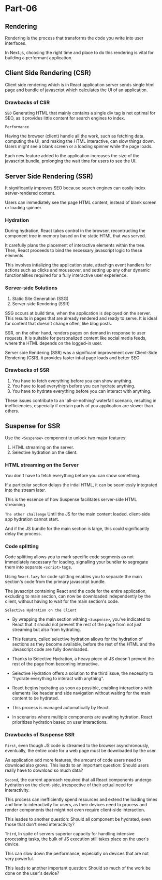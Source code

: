 # Part-06

## Rendering

Rendering is the process that transforms the code you write into user interfaces.

In Next.js, choosing the right time and place to do this rendering is vital for building a performant application.

## Client Side Rendering (CSR)

Client side rendering which is in React application server sends single html page and bundle of javascript which calculates the UI of an application.

### Drawbacks of CSR

`SEO`
Generating HTML that mainly contains a single div tag is not optimal for SEO, as it provides little content for search engines to index.

`Performance`

Having the browser (client) handle all the work, such as fetching data, computing the UI, and making the HTML interactive, can slow things down. Users might see a blank screen or a loading spinner while the page loads.

Each new feature added to the application increases the size of the javascript bundle, prolonging the wait time for users to see the UI.

## Server Side Rendering (SSR)

It significantly improves SEO because search engines can easily index server-rendered content.

Users can immediately see the page HTML content, instead of blank screen or loading spinner.

### Hydration

During hydration, React takes control in the browser, recontructing the component tree in memory based on the static HTML that was served.

It carefully plans the placement of interactive elements within the tree. Then, React proceeds to bind the necessary javascript logic to these elements.

This involves intializing the application state, attachign event handlers for actions such as clicks and mouseover, and setting up any other dynamic functionalities required for a fully interactive user experience.

### Server-side Solutions

1. Static Site Generation (SSG)
2. Server-side Rendering (SSR)

SSG occurs at build time, when the application is deployed on the server. This results in pages that are already rendered and ready to serve. It is ideal for content that doesn't change often, like blog posts.

SSR, on the other hand, renders pages on demand in response to user requests, It is suitable for personalized content like social media feeds, where the HTML depends on the logged-in user.

Server side Rendering (SSR) was a significant improvement over Client-Side Rendering (CSR), it provides faster intial page loads and better SEO

### Drawbacks of SSR

1. You have to fetch everything before you can show anything.
2. You have to load everythign before you can hydrate anything.
3. You have to hydrate everything before you can interact with anything.

These issues contribute to an 'all-or-nothing' waterfall scenario, resulting in inefficiencies, especially if certain parts of you application are slower than others.

## Suspense for SSR

Use the `<Suspense>` component to unlock two major features:

1. HTML streaming on the server.
2. Selective hydration on the client.

### HTML streaming on the Server

You don't have to fetch everything before you can show something.

If a particular section delays the intial HTML, it can be seamlessly integrated into the stream later.

This is the essence of how Suspense facilitates server-side HTML streaming.

`The other challenge`
Until the JS for the main content loaded. client-side app hydration cannot start.

And if the JS bundle for the main section is large, this could significantly delay the process.

### Code splitting

Code splitting allows you to mark specific code segments as not immediately necessary for loading, signalling your bundler to segregate them into separate `<script>` tags.

Using `React.lazy` for code splitting enables you to separate the main section's code from the primary javascript bundle.

The javascript containing React and the code for the entire application, excluding to main section, can now be downloaded independently by the client, without having to wait for the main section's code.

`Selective Hydration on the Client`

- By wrapping the main section withing `<Suspense>`, you've indicated to React that it should not prevent the rest of the page from not just streaming but also from hydrating.

- This feature, called selective hydration allows for the hydration of sections as they become available, before the rest of the HTML and the Javascript code are fully downloaded.

- Thanks to Selective Hydration, a heavy piece of JS doesn't prevent the rest of the page from becoming interactive.

- Selective Hydration offers a solution to the third issue, the necessity to "hydrate everything to interact with anything".

- React begins hydrating as soon as possible, enabling interactions with elements like header and side navigation without waiting for the main content to be hydrated.

- This process is managed automatically by React.

- In scenarios where multiple components are awaiting hydration, React prioritizes hydration based on user interactions.

### Drawbacks of Suspense SSR

`First`, even though JS code is streamed to the browser asynchronously, eventually, the entire code for a web page must be downloaded by the user.

As application add more features, the amount of code users need to download also grows. This leads to an important question:
Should users really have to download so much data?

`Second`, the current approach required that all React components undergo hydration on the client-side, irrespective of their actual need for interactivity.

This process can inefficiently spend resources and extend the loading times and time to interactivity for users, as their devices need to process and render components that might not even require client-side interaction.

This leades to another question:
Should all component be hydrated, even those that don't need interactivity?

`Third`, In spite of servers superior capacity for handling intensive processing tasks, the bulk of JS execution still takes place on the user's device.

This can slow down the performance, especially on devices that are not very powerful.

This leads to another important question:
Should so much of the work be done on the user's device?
